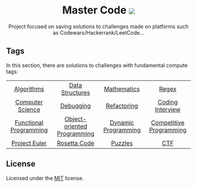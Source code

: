 <div>
  <h1 align="center">Master Code <img align="center" src="./.github/cat.svg"/></h1>
  <p align="center">
    Project focused on saving solutions to challenges made on platforms such as Codewars/Hackerrank/LeetCode...
  </p>
</div>


## Tags

In this section, there are solutions to challenges with fundamental compute tags:

<table align="center">
  <tbody>
    <tr>
      <td align="center"><a href="./contents/algorithms/page_1/home.md">Algorithms</a></td>
      <td align="center"><a href="./contents/data-structures/home.md">Data Structures</a></td>
      <td align="center"><a href="./contents/mathematics/home.md">Mathematics</a></td>
      <td align="center"><a href="./contents/regex/home.md">Regex</a></td>
    </tr>
    <tr>
      <td align="center"><a href="./contents/computer-science/home.md">Computer Science</a></td>
      <td align="center"><a href="./contents/debugging/home.md">Debugging</a></td>
      <td align="center"><a href="./contents/refactoring/home.md">Refactoring</a></td>
      <td align="center"><a href="./contents/coding-interview/home.md">Coding Interview</a></td>
    </tr>
    <tr>
      <td align="center"><a href="./contents/functional-programming/home.md">Functional Programming</a></td>
      <td align="center"><a href="./contents/object-oriented/home.md">Object-oriented Programming</a></td>
      <td align="center"><a href="./contents/dynamic-programming/home.md">Dynamic Programming</a></td>
      <td align="center"><a href="./contents/competitive-programming/home.md">Competitive Programming</a></td>
    </tr>
    <tr>
      <td align="center"><a href="./contents/project-euler/home.md">Project Euler</a></td>
      <td align="center"><a href="./contents/rosetta-code/home.md">Rosetta Code</a></td>
      <td align="center"><a href="./contents/puzzles/home.md">Puzzles</a></td>
      <td align="center"><a href="./contents/capture-the-flag/home.md">CTF</a></td>
    </tr>
  </tbody>
</table>

## License

Licensed under the [MIT](./LICENSE) license.